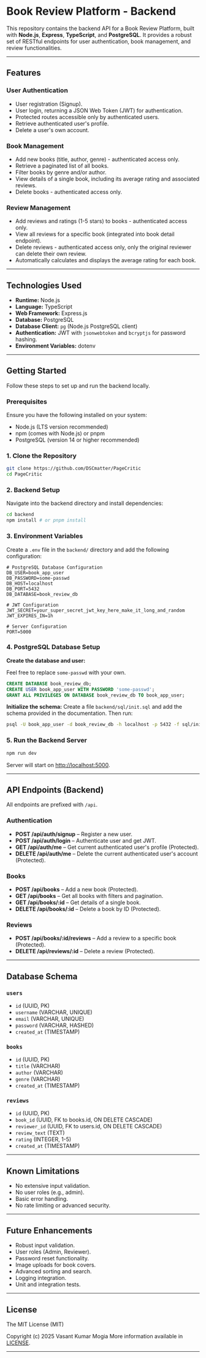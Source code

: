 # Book Review Platform - Backend

This repository contains the backend API for a Book Review Platform, built with **Node.js**, **Express**, **TypeScript**, and **PostgreSQL**. It provides a robust set of RESTful endpoints for user authentication, book management, and review functionalities.

---

## Features

### User Authentication

* User registration (Signup).
* User login, returning a JSON Web Token (JWT) for authentication.
* Protected routes accessible only by authenticated users.
* Retrieve authenticated user's profile.
* Delete a user's own account.

### Book Management

* Add new books (title, author, genre) - authenticated access only.
* Retrieve a paginated list of all books.
* Filter books by genre and/or author.
* View details of a single book, including its average rating and associated reviews.
* Delete books - authenticated access only.

### Review Management

* Add reviews and ratings (1-5 stars) to books - authenticated access only.
* View all reviews for a specific book (integrated into book detail endpoint).
* Delete reviews - authenticated access only, only the original reviewer can delete their own review.
* Automatically calculates and displays the average rating for each book.

---

## Technologies Used

* **Runtime:** Node.js
* **Language:** TypeScript
* **Web Framework:** Express.js
* **Database:** PostgreSQL
* **Database Client:** `pg` (Node.js PostgreSQL client)
* **Authentication:** JWT with `jsonwebtoken` and `bcryptjs` for password hashing.
* **Environment Variables:** dotenv

---

## Getting Started

Follow these steps to set up and run the backend locally.

### Prerequisites

Ensure you have the following installed on your system:

* Node.js (LTS version recommended)
* npm (comes with Node.js) or pnpm
* PostgreSQL (version 14 or higher recommended)

### 1. Clone the Repository

```bash
git clone https://github.com/DSCmatter/PageCritic
cd PageCritic
```

### 2. Backend Setup

Navigate into the backend directory and install dependencies:

```bash
cd backend
npm install # or pnpm install
```

### 3. Environment Variables

Create a `.env` file in the `backend/` directory and add the following configuration:

```env
# PostgreSQL Database Configuration
DB_USER=book_app_user
DB_PASSWORD=some-passwd
DB_HOST=localhost
DB_PORT=5432
DB_DATABASE=book_review_db

# JWT Configuration
JWT_SECRET=your_super_secret_jwt_key_here_make_it_long_and_random
JWT_EXPIRES_IN=1h

# Server Configuration
PORT=5000
```

### 4. PostgreSQL Database Setup

**Create the database and user:**

Feel free to replace `some-passwd` with your own.

```sql
CREATE DATABASE book_review_db;
CREATE USER book_app_user WITH PASSWORD 'some-passwd';
GRANT ALL PRIVILEGES ON DATABASE book_review_db TO book_app_user;
```

**Initialize the schema:**
Create a file `backend/sql/init.sql` and add the schema provided in the documentation. Then run:

```bash
psql -U book_app_user -d book_review_db -h localhost -p 5432 -f sql/init.sql
```

### 5. Run the Backend Server

```bash
npm run dev
```

Server will start on [http://localhost:5000](http://localhost:5000).

---

## API Endpoints (Backend)

All endpoints are prefixed with `/api`.

### Authentication

* **POST /api/auth/signup** – Register a new user.
* **POST /api/auth/login** – Authenticate user and get JWT.
* **GET /api/auth/me** – Get current authenticated user's profile (Protected).
* **DELETE /api/auth/me** – Delete the current authenticated user's account (Protected).

### Books

* **POST /api/books** – Add a new book (Protected).
* **GET /api/books** – Get all books with filters and pagination.
* **GET /api/books/\:id** – Get details of a single book.
* **DELETE /api/books/\:id** – Delete a book by ID (Protected).

### Reviews

* **POST /api/books/\:id/reviews** – Add a review to a specific book (Protected).
* **DELETE /api/reviews/\:id** – Delete a review (Protected).

---

## Database Schema

### `users`

* `id` (UUID, PK)
* `username` (VARCHAR, UNIQUE)
* `email` (VARCHAR, UNIQUE)
* `password` (VARCHAR, HASHED)
* `created_at` (TIMESTAMP)

### `books`

* `id` (UUID, PK)
* `title` (VARCHAR)
* `author` (VARCHAR)
* `genre` (VARCHAR)
* `created_at` (TIMESTAMP)

### `reviews`

* `id` (UUID, PK)
* `book_id` (UUID, FK to books.id, ON DELETE CASCADE)
* `reviewer_id` (UUID, FK to users.id, ON DELETE CASCADE)
* `review_text` (TEXT)
* `rating` (INTEGER, 1-5)
* `created_at` (TIMESTAMP)

---

## Known Limitations

* No extensive input validation.
* No user roles (e.g., admin).
* Basic error handling.
* No rate limiting or advanced security.

---

## Future Enhancements

* Robust input validation.
* User roles (Admin, Reviewer).
* Password reset functionality.
* Image uploads for book covers.
* Advanced sorting and search.
* Logging integration.
* Unit and integration tests.

---

## License

The MIT License (MIT)

Copyright (c) 2025 Vasant Kumar Mogia
More information available in [LICENSE](LICENSE).

---
